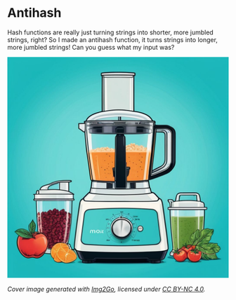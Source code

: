 # Antihash

Hash functions are really just turning strings into shorter, more jumbled strings, right? So I made an antihash function, it turns strings into longer, more jumbled strings! Can you guess what my input was?

![A blender mixing fruit, not strings.](cover.jpg)

*Cover image generated with [Img2Go](https://www.img2go.com/), licensed under [CC BY-NC 4.0](https://www.creativecommons.org/licenses/by-nc/4.0/deed.en).*

